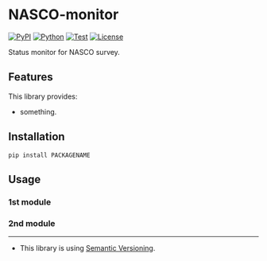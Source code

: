 # NASCO-monitor

[![PyPI](https://img.shields.io/pypi/v/PACKAGENAME.svg?label=PyPI&style=flat-square)](https://pypi.org/pypi/PACKAGENAME/)
[![Python](https://img.shields.io/pypi/pyversions/PACKAGENAME.svg?label=Python&color=yellow&style=flat-square)](https://pypi.org/pypi/PACKAGENAME/)
[![Test](https://img.shields.io/github/workflow/status/KaoruNishikawa/nasco_monitor/Test?logo=github&label=Test&style=flat-square)](https://github.com/KaoruNishikawa/nasco_monitor/actions)
[![License](https://img.shields.io/badge/license-MIT-blue.svg?label=License&style=flat-square)](LICENSE)

Status monitor for NASCO survey.

## Features

This library provides:

- something.

## Installation

```shell
pip install PACKAGENAME
```

## Usage

### 1st module

### 2nd module

---

- This library is using [Semantic Versioning](https://semver.org).
